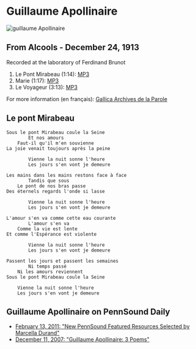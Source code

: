 Guillaume Apollinaire
=====================

![guillaume Apollinaire](http://frit.lss.wisc.edu/fr227/images/pics/apollinaire.jpg)

From <span class="title">Alcools - December 24, 1913</span>
-----------------------------------------------------------

Recorded at the laboratory of Ferdinand Brunot

1.  Le Pont Mirabeau (1:14): [MP3](http://media.sas.upenn.edu/pennsound/authors/Apollinaire/Apollinaire-Guillaume_01_Le-Pont-Mirabeau_1913.mp3)
2.  Marie (1:17): [MP3](http://media.sas.upenn.edu/pennsound/authors/Apollinaire/Apollinaire-Guillaume_02_Marie_1913.mp3)
3.  Le Voyageur (3:13): [MP3](http://media.sas.upenn.edu/pennsound/authors/Apollinaire/Apollinaire-Guillaume_03_Le-Voyager_1913.mp3)

For more information (en français): [Gallica
Archives de la Parole](http://gallica.bnf.fr/html/und/enregistrements-sonores/archives-de-la-parole-ferdinand-brunot-1911-1914)

Le pont Mirabeau
----------------

    Sous le pont Mirabeau coule la Seine
            Et nos amours
        Faut-il qu'il m'en souvienne
    La joie venait toujours après la peine

            Vienne la nuit sonne l'heure
            Les jours s'en vont je demeure

    Les mains dans les mains restons face à face
            Tandis que sous
        Le pont de nos bras passe
    Des éternels regards l'onde si lasse

            Vienne la nuit sonne l'heure
            Les jours s'en vont je demeure
            
    L'amour s'en va comme cette eau courante
            L'amour s'en va
        Comme la vie est lente
    Et comme l'Espérance est violente

            Vienne la nuit sonne l'heure
            Les jours s'en vont je demeure
            
    Passent les jours et passent les semaines
            Ni temps passé
        Ni les amours reviennent
    Sous le pont Mirabeau coule la Seine

        Vienne la nuit sonne l'heure
        Les jours s'en vont je demeure

  

Guillaume Apollinaire on PennSound Daily
----------------------------------------

-   [February 13, 2011: "New PennSound Featured Resources Selected by Marcella Durand"](http://writing.upenn.edu/pennsound/daily/201102.php#13_22:55)
-   [December 11, 2007: "Guillaume Apollinaire: 3 Poems"](http://writing.upenn.edu/pennsound/daily/200712.php#11_00:39)

